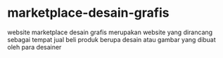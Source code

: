 # marketplace-desain-grafis
website marketplace desain grafis merupakan website yang dirancang sebagai tempat jual beli produk berupa desain atau gambar yang dibuat oleh para desainer
